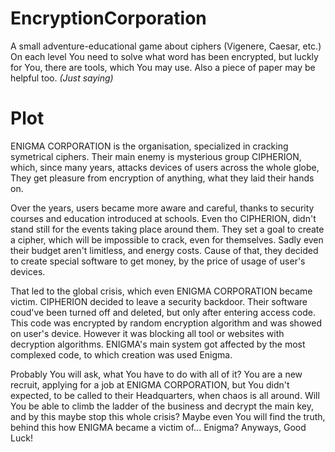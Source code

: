 # EncryptionCorporation
A small adventure-educational game about ciphers (Vigenere, Caesar, etc.)
On each level You need to solve what word has been encrypted, but luckly for You, there are tools, which You may use.
Also a piece of paper may be helpful too. _(Just saying)_

# Plot
ENIGMA CORPORATION is the organisation, specialized in cracking symetrical ciphers.
Their main enemy is mysterious group CIPHERION, which, since many years, attacks devices of users across the whole globe, They get pleasure from encryption of anything, what they laid their hands on.

Over the years, users became more aware and careful, thanks to security courses and education introduced at schools. Even tho CIPHERION, didn't stand still for the events taking place around them.
They set a goal to create a cipher, which will be impossible to crack, even for themselves. Sadly even their budget aren't limitless, and energy costs. Cause of that, they decided to create special software to get money, by the price of usage of user's devices.

That led to the global crisis, which even ENIGMA CORPORATION became victim.
CIPHERION decided to leave a security backdoor. Their software coud've been turned off and deleted, but only after entering access code. This code was encrypted by random encryption algorithm and was showed on user's device.
However it was blocking all tool or websites with decryption algorithms.
ENIGMA's main system got affected by the most complexed code, to which creation was used Enigma.

Probably You will ask, what You have to do with all of it?
You are a new recruit, applying for a job at ENIGMA CORPORATION, but You didn't expected, to be called to their Headquarters, when chaos is all around.
Will You be able to climb the ladder of the business and decrypt the main key, and by this maybe stop this whole crisis?
Maybe even You will find the truth, behind this how ENIGMA became a victim of... Enigma?
				Anyways, Good Luck!
